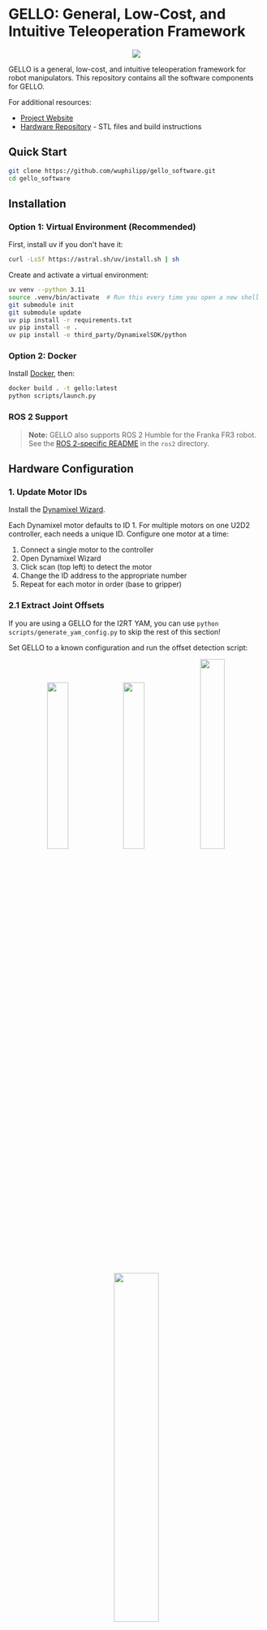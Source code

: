 # GELLO: General, Low-Cost, and Intuitive Teleoperation Framework

<p align="center">
  <img src="imgs/title.png" />
</p>

GELLO is a general, low-cost, and intuitive teleoperation framework for robot manipulators. This repository contains all the software components for GELLO. 

For additional resources:
- [Project Website](https://wuphilipp.github.io/gello_site/)
- [Hardware Repository](https://github.com/wuphilipp/gello_mechanical) - STL files and build instructions

## Quick Start

```bash
git clone https://github.com/wuphilipp/gello_software.git
cd gello_software
```

## Installation

### Option 1: Virtual Environment (Recommended)

First, install uv if you don't have it:
```bash
curl -LsSf https://astral.sh/uv/install.sh | sh
```

Create and activate a virtual environment:
```bash
uv venv --python 3.11
source .venv/bin/activate  # Run this every time you open a new shell
git submodule init
git submodule update
uv pip install -r requirements.txt
uv pip install -e .
uv pip install -e third_party/DynamixelSDK/python
```

### Option 2: Docker

Install [Docker](https://docs.docker.com/engine/install/ubuntu/), then:

```bash
docker build . -t gello:latest
python scripts/launch.py
```

### ROS 2 Support

> **Note:** GELLO also supports ROS 2 Humble for the Franka FR3 robot. See the [ROS 2-specific README](ros2/README.md) in the `ros2` directory.

## Hardware Configuration

### 1. Update Motor IDs

Install the [Dynamixel Wizard](https://emanual.robotis.com/docs/en/software/dynamixel/dynamixel_wizard2/).

Each Dynamixel motor defaults to ID 1. For multiple motors on one U2D2 controller, each needs a unique ID. Configure one motor at a time:

1. Connect a single motor to the controller
2. Open Dynamixel Wizard
3. Click scan (top left) to detect the motor
4. Change the ID address to the appropriate number
5. Repeat for each motor in order (base to gripper)

### 2.1 Extract Joint Offsets

If you are using a GELLO for the I2RT YAM, you can use `python scripts/generate_yam_config.py` to skip the rest of this section!

Set GELLO to a known configuration and run the offset detection script:

<p align="center">
  <img src="imgs/gello_matching_joints.jpg" width="29%"/>
  <img src="imgs/robot_known_configuration.jpg" width="29%"/>
  <img src="imgs/fr3_gello_calib_pose.jpeg" width="31%"/>
  <img src="imgs/yam_default.JPG" width="42%">
</p>

**UR Robot:**
```bash
python scripts/gello_get_offset.py \
    --start-joints 0 -1.57 1.57 -1.57 -1.57 0 \
    --joint-signs 1 1 -1 1 1 1 \
    --port /dev/serial/by-id/usb-FTDI_USB__-__Serial_Converter_FT7WBG6
```

**Franka FR3:**
```bash
python scripts/gello_get_offset.py \
    --start-joints 0 0 0 -1.57 0 1.57 0 \
    --joint-signs 1 1 1 1 1 -1 1 \
    --port /dev/serial/by-id/usb-FTDI_USB__-__Serial_Converter_FT7WBG6
```

**I2RT YAM:**
```bash
python scripts/gello_get_offset.py \
    --start-joints 0 0 0 0 0 0 \
    --joint-signs 1 -1 -1 -1 1 1 \
    --port /dev/serial/by-id/usb-FTDI_USB__-__Serial_Converter_FTAAMLV6-if00-port0
```

**Joint Signs Reference:**
- UR: `1 1 -1 1 1 1`
- Panda: `1 -1 1 1 1 -1 1`
- FR3: `1 1 1 1 1 -1 1`
- xArm: `1 1 1 1 1 1 1`
- YAM: `1 -1 -1 -1 1 1`

Add the generated joint offsets to `gello/agents/gello_agent.py` in the `PORT_CONFIG_MAP` or use the YAML method.

## 2.2 Configuration System

### YAML Configuration Files

GELLO supports configuration-driven operation through YAML files in the `configs/` directory. This approach provides a flexible way to configure different robot setups, simulation environments, and teleoperation parameters.

#### Configuration Structure

Configuration files use a dependency injection pattern with `_target_` keys to specify Python classes:

```yaml
robot:
  _target_: gello.robots.yam.YAMRobot
  channel: "can_left"

agent:
  _target_: gello.agents.gello_agent.GelloAgent
  port: "/dev/serial/by-id/usb-FTDI_USB__-__Serial_Converter_FTA2U4GA-if00-port0"
  dynamixel_config:
    _target_: gello.agents.gello_agent.DynamixelRobotConfig
    joint_ids: [1, 2, 3, 4, 5, 6]
    joint_offsets: [0.0, 3.14159, 6.28318, 3.14159, 5.23599, 3.14159]
    joint_signs: [1, -1, -1, -1, 1, 1]
    gripper_config: [7, -30, 24]
  start_joints: [0.0, 0.0, 0.0, 0.0, 0.0, 0.0, 1.0]

hz: 30
max_steps: 1000
```

#### Generating Configuration Files

Automatic config file generation is only currently supported for the YAM Gello. Generating a config file through this process allows you to skip the manual joint angle calibration process.

Run `python scripts/generate_yam_config.py` while the arm is in the default build position and follow the instructions in the terminal.

#### Using Configuration Files

Launch GELLO with a configuration file:
```bash
python launch_yaml.py --config-path configs/yam_auto_generated.yaml         # Hardware robot
python launch_yaml.py --config-path configs/yam_auto_generated_sim.yaml     # Simulation
```

#### Creating Custom Configurations

1. Copy an existing config from `configs/` as a template
2. Modify the robot `_target_` and parameters for your setup:
   - For hardware: `gello.robots.yam.YAMRobot`, `gello.robots.ur.URRobot`, etc.
   - For simulation: `gello.robots.sim_robot.MujocoRobotServer`
3. Update the agent configuration with your GELLO device settings:
   - `port`: Your U2D2 device path
   - `joint_offsets`: From the offset detection script
   - `joint_signs`: Based on your robot type
   - `start_joints`: Your GELLO's starting position

#### Configuration Components

- **Robot Config**: Defines robot type, communication parameters, and physical settings
- **Agent Config**: Defines GELLO device settings, joint mappings, and calibration
- **DynamixelRobotConfig**: Motor-specific settings including IDs, offsets, signs, and gripper
- **Control Parameters**: Update rates (`hz`), step limits (`max_steps`), and safety settings

## Usage

Install robot-specific dependencies:
- **UR**: [ur_rtde](https://sdurobotics.gitlab.io/ur_rtde/installation/installation.html)
- **Panda**: [polymetis](https://facebookresearch.github.io/fairo/polymetis/installation.html)
- **xArm**: [xArm Python SDK](https://github.com/xArm-Developer/xArm-Python-SDK)
- **YAM**: [i2rt](https://github.com/i2rt-robotics/i2rt)

If you are using a .yaml config, simply run `scripts/launch_yaml.py` with your config. Otherwise, follow these procedures:

### Testing in Simulation

1. Launch the robot node:
```bash
python experiments/launch_nodes.py --robot <sim_ur|sim_panda|sim_xarm|sim_yam>
```

2. Launch GELLO controller:
```bash
python experiments/run_env.py --agent=gello
```

### Real Robot Operation

Launch the system:
```bash
python experiments/launch_nodes.py --robot=<your_robot>
python experiments/run_env.py --agent=gello
```

**YAM-specific commands:**
```bash
python experiments/launch_nodes.py --robot=yam
python experiments/run_env.py --agent=gello --start-joints 0 0 0 0 0 0 1
```

### Troubleshooting

If some joints in your arm are not behaving as expected, you may need to modify the joint signs of your configuration. Simply invert the affected joint sign(s) in your .yaml or `gello_agent.py` or physically reverse the installation of the servo.

### Optional: Starting Configuration

Use `--start-joints` to specify GELLO's starting configuration for automatic robot reset:
```bash
python experiments/run_env.py --agent=gello --start-joints <joint_angles>
```


## Advanced Features

### Data Collection

Collect teleoperation demonstrations with keyboard controls:
For the YAM arm launched with `launch_yaml.py`, you can append the flag `--use-save-interface` to enable data saving. For example:

```
python scripts/launch_yaml.py --left-config-path configs/yam_passive.yaml --use-save-interface
```
After launching, you can begin saving with `s` and stop saving with `q`
Data saved will be in the `data` directory in the root of the project.

If you are not using `launch_yaml.py`, use the following:

```bash
python experiments/run_env.py --agent=gello --use-save-interface
```
Process collected data:
```bash
python gello/data_utils/demo_to_gdict.py --source-dir=<source_dir>
```

### Bimanual Operation

If using `launch_yaml.py`, you will always have one arm (the left arm) with a config passed in as `--left-config-path`. To use bimanual mode, simply pass another GELLO yaml into `--right-config-path`. For example:
```
python scripts/launch_yaml.py --left-config-path configs/gello_1.yaml --right-config-path configs/gello_2.yaml
```
If not using `launch_yaml.py`, use:
```bash
python experiments/launch_nodes.py --robot=bimanual_ur
python experiments/run_env.py --agent=gello --bimanual
```

### Process Management

Kill all Python processes if needed:
```bash
./kill_nodes.sh
```

## Development

### Code Organization

- `scripts/`: Helpful Python scripts
- `experiments/`: Entry points into GELLO code
```

Set up pre-commit hooks:
```bash
uv pip install pre-commit
pre-commit install
```

The codebase uses `isort` and `black` for code formatting.

We welcome contributions! Submit pull requests to help make teleoperation more accessible and higher quality.

## Citation

```bibtex
@misc{wu2023gello,
    title={GELLO: A General, Low-Cost, and Intuitive Teleoperation Framework for Robot Manipulators},
    author={Philipp Wu and Yide Shentu and Zhongke Yi and Xingyu Lin and Pieter Abbeel},
    year={2023},
}
```

## License & Acknowledgements

This project is licensed under the MIT License (see LICENSE file).

### Third-Party Dependencies
- [google-deepmind/mujoco_menagerie](https://github.com/google-deepmind/mujoco_menagerie): Robot models for MuJoCo
- [brentyi/tyro](https://github.com/brentyi/tyro): Argument parsing and configuration
- [ZMQ](https://zeromq.org/): Multiprocessing communication framework
